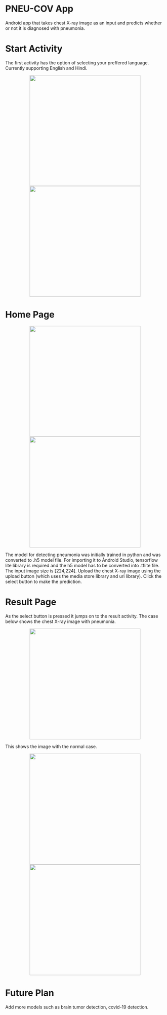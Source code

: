 # PNEU-COV App
Android app that takes chest X-ray image as an input and predicts whether or not it is diagnosed with pneumonia.

# Start Activity

The first activity has the option of selecting your preffered language. Currently supporting English and Hindi.
<p align="center">
  <img src="https://github.com/ParvNarang/PNEU-COV-App/blob/34fc2725dd76cad954adb267fe0f32385aef2ac8/images/7.jpeg" width="350">
  <img src="https://github.com/ParvNarang/PNEU-COV-App/blob/d05e684f570c06760b7546372c354898081691ec/images/1.jpeg" width="350">
</p>

# Home Page

<p align="center">
  <img src="https://github.com/ParvNarang/PNEU-COV-App/blob/d05e684f570c06760b7546372c354898081691ec/images/2.jpeg" width="350">
  <img src="https://github.com/ParvNarang/PNEU-COV-App/blob/1d26027d768a18568f659d814bedbc357fea5feb/images/3.jpeg" width="350">
</p>

The model for detecting pneumonia was initially trained in python and was converted to .h5 model file. 
For importing it to Android Studio, tensorflow lite library is required and the h5 model has to be converted into .tflite file. 
The input image size is [224,224].
Upload the chest X-ray image using the upload button (which uses the media store library and uri library).
Click the select button to make the prediction.

# Result Page
As the select button is pressed it jumps on to the result activity.
The case below shows the chest X-ray image with pneumonia.
<p align="center">
  <img src="https://github.com/ParvNarang/PNEU-COV-App/blob/1284cb20647bbbfd9ff8950ac336e7c0bf873963/images/6.jpeg" width="350">
</p>

This shows the image with the normal case.
<p align="center">
  <img src="https://github.com/ParvNarang/PNEU-COV-App/blob/1284cb20647bbbfd9ff8950ac336e7c0bf873963/images/4.jpeg" width="350">
  <img src="https://github.com/ParvNarang/PNEU-COV-App/blob/1284cb20647bbbfd9ff8950ac336e7c0bf873963/images/5.jpeg" width="350">
</p>

# Future Plan
Add more models such as brain tumor detection, covid-19 detection.
